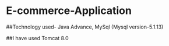 # E-commerce-Application

##Technology used- Java Advance, MySql (Mysql version-5.1.13)


##I have used  Tomcat 8.0
